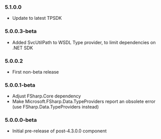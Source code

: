 ### 5.1.0.0
* Update to latest TPSDK

### 5.0.0.3-beta
* Added SvcUtilPath to WSDL Type provider, to limit dependencies on .NET SDK

### 5.0.0.2
* First non-beta release

### 5.0.0.1-beta 
* Adjust FSharp.Core dependency
* Make Microsoft.FSharp.Data.TypeProviders report an obsolete error (use FSharp.Data.TypeProviders instead)

### 5.0.0.0-beta 
* Initial pre-release of post-4.3.0.0 component
